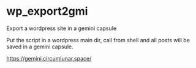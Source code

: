 # wp_export2gmi
Export a wordpress site in a gemini capsule

Put the script in a wordpress main dir, call from shell and all posts will be saved in a gemini capsule.

https://gemini.circumlunar.space/
